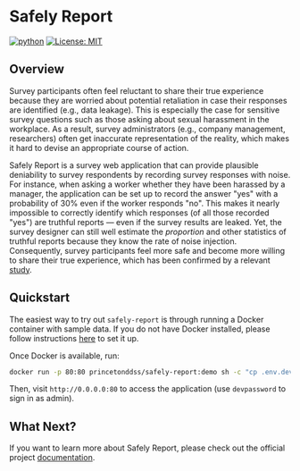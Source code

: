 # Safely Report

[![python](https://img.shields.io/badge/Python-3.9-3776AB.svg?style=flat&logo=python&logoColor=white)](https://www.python.org)
[![License: MIT](https://img.shields.io/badge/License-MIT-yellow.svg)](https://opensource.org/licenses/MIT)

## Overview

Survey participants often feel reluctant to share their true experience because they are worried about
potential retaliation in case their responses are identified (e.g., data leakage). This is especially
the case for sensitive survey questions such as those asking about sexual harassment in the workplace.
As a result, survey administrators (e.g., company management, researchers) often get inaccurate
representation of the reality, which makes it hard to devise an appropriate course of action.

Safely Report is a survey web application that can provide plausible deniability to survey respondents
by recording survey responses with noise. For instance, when asking a worker whether they have been harassed
by a manager, the application can be set up to record the answer "yes" with a probability of 30% even if
the worker responds "no". This makes it nearly impossible to correctly identify which responses (of all those
recorded "yes") are truthful reports &mdash; even if the survey results are leaked. Yet, the survey designer
can still well estimate the *proportion* and other statistics of truthful reports because they know the rate
of noise injection. Consequently, survey participants feel more safe and become more willing to share their
true experience, which has been confirmed by a relevant [study](https://www.nber.org/papers/w31011).

## Quickstart

The easiest way to try out `safely-report` is through running a Docker container with sample data.
If you do not have Docker installed, please follow instructions
[here](https://docs.docker.com/get-docker/) to set it up.

Once Docker is available, run:

```bash
docker run -p 80:80 princetonddss/safely-report:demo sh -c "cp .env.dev .env && sh docker-entrypoint.sh"
```

Then, visit `http://0.0.0.0:80` to access the application (use `devpassword` to sign in as admin).

## What Next?

If you want to learn more about Safely Report, please check out the official project
[documentation](https://princeton-ddss.github.io/safely-report/).
